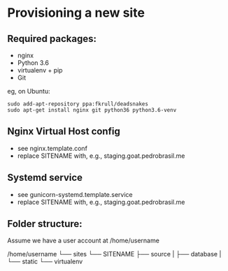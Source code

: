 Provisioning a new site
=======================

## Required packages:

* nginx
* Python 3.6
* virtualenv + pip
* Git

eg, on Ubuntu:

    sudo add-apt-repository ppa:fkrull/deadsnakes
    sudo apt-get install nginx git python36 python3.6-venv

## Nginx Virtual Host config

* see nginx.template.conf
* replace SITENAME with, e.g., staging.goat.pedrobrasil.me

## Systemd service

* see gunicorn-systemd.template.service
* replace SITENAME with, e.g., staging.goat.pedrobrasil.me

## Folder structure:
Assume we have a user account at /home/username

/home/username
└── sites
    └── SITENAME
         ├── source
         |   ├── database
         |   └── static
         └── virtualenv
